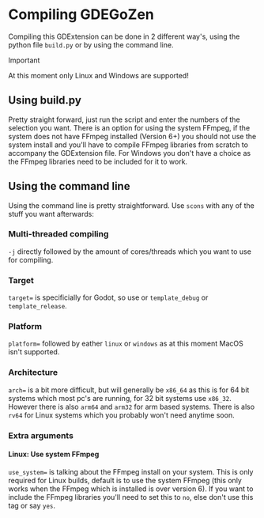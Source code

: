 # Compiling GDEGoZen

Compiling this GDExtension can be done in 2 different way's, using the python file `build.py` or by using the command line.

> [!IMPORTANT]
> At this moment only Linux and Windows are supported!

## Using build.py

Pretty straight forward, just run the script and enter the numbers of the selection you want. There is an option for using the system FFmpeg, if the system does not have FFmpeg installed (Version 6+) you should not use the system install and you'll have to compile FFmpeg libraries from scratch to accompany the GDExtension file. For Windows you don't have a choice as the FFmpeg libraries need to be included for it to work.

## Using the command line

Using the command line is pretty straightforward. Use `scons` with any of the stuff you want afterwards:

### Multi-threaded compiling

`-j` directly followed by the amount of cores/threads which you want to use for compiling.

### Target

`target=` is specificially for Godot, so use or `template_debug` or `template_release`.

### Platform

`platform=` followed by eather `linux` or `windows` as at this moment MacOS isn't supported.

### Architecture

`arch=` is a bit more difficult, but will generally be `x86_64` as this is for 64 bit systems which most pc's are running, for 32 bit systems use `x86_32`. However there is also `arm64` and `arm32` for arm based systems. There is also `rv64` for Linux systems which you probably won't need anytime soon.

### Extra arguments

#### Linux: Use system FFmpeg

`use_system=` is talking about the FFmpeg install on your system. This is only required for Linux builds, default is to use the system FFmpeg (this only works when the FFmpeg which is installed is over version 6). If you want to include the FFmpeg libraries you'll need to set this to `no`, else don't use this tag or say `yes`. 

